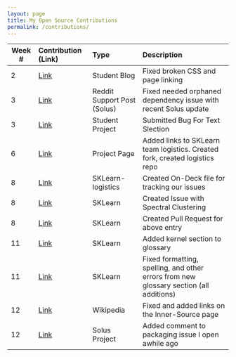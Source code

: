 ```yaml
---
layout: page
title: My Open Source Contributions
permalink: /contributions/
---
```



| Week #       | Contribution (Link)  | Type  | Description |
|---|:---|:---|:---|
| 2  | [Link](https://github.com/nyu-ossd-s19/anthonykyi-weekly/issues/1) | Student Blog | Fixed broken CSS and page linking |
| 3  | [Link](https://www.reddit.com/r/SolusProject/comments/aphoju/apparmor_as_orphaned_dependency/) | Reddit Support Post (Solus) | Fixed needed orphaned dependency issue with recent Solus update |
| 3  | [Link](https://github.com/nyu-ossd-s19/notepad-team-3/issues/5) | Student Project | Submitted Bug For Text Slection |
| 6  | [Link](https://github.com/nyu-ossd-s19/wiki/wiki/project-groups/384c7ddda2ed61761900323cecab605b22a26ce1) | Project Page | Added links to SKLearn team logistics. Created fork, created logistics repo |
| 8  | [Link](https://github.com/nyu-ossd-s19/sklearn-logistics/commit/84410e9e598a49a95d201d7ce62f54fbe6b20e7c) | SKLearn-logistics | Created On-Deck file for tracking our issues |
| 8  | [Link](https://github.com/scikit-learn/scikit-learn/issues/13532) | SKLearn | Created Issue with Spectral Clustering |
| 8  | [Link](https://github.com/scikit-learn/scikit-learn/pull/13535) | SKLearn | Created Pull Request for above entry |
| 11 | [Link](https://github.com/nyu-ossd-s19/scikit-learn/commit/fca88dcdc9da487281c5b495197780925d7de5fe) | SKLearn | Added kernel section to glossary |
| 11 | [Link](https://github.com/nyu-ossd-s19/scikit-learn/commit/c3899da7139cded678864c2977c678763af5ff1a) | SKLearn | Fixed formatting, spelling, and other errors from new glossary section (all additions) |
| 12 | [Link](https://en.wikipedia.org/wiki/Special:Contributions/Css459) | Wikipedia | Fixed and added links on the Inner-Source page |
| 12 | [Link](https://dev.getsol.us/T7515) | Solus Project | Added comment to packaging issue I open awhile ago |
